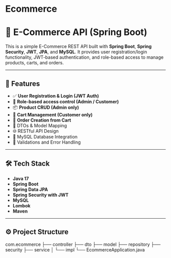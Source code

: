 # Ecommerce
# 🛒 E-Commerce API (Spring Boot)

This is a simple E-Commerce REST API built with **Spring Boot**, **Spring Security**, **JWT**, **JPA**, and **MySQL**. It provides user registration/login functionality, JWT-based authentication, and role-based access to manage products, carts, and orders.

---

## 🚀 Features

- ✅ **User Registration & Login (JWT Auth)**
- 🔐 **Role-based access control (Admin / Customer)**
- 📦 **Product CRUD (Admin only)**
- 🛒 **Cart Management (Customer only)**
- 📑 **Order Creation from Cart**
- 📄 DTOs & Model Mapping
- 🌐 RESTful API Design
- 💾 MySQL Database Integration
- 🧪 Validations and Error Handling

---

## 🛠️ Tech Stack

- **Java 17**
- **Spring Boot**
- **Spring Data JPA**
- **Spring Security with JWT**
- **MySQL**
- **Lombok**
- **Maven**

---

## ⚙️ Project Structure

com.ecommerce
├── controller
├── dto
├── model
├── repository
├── security
├── service
│ └── impl
└── EcommerceApplication.java

